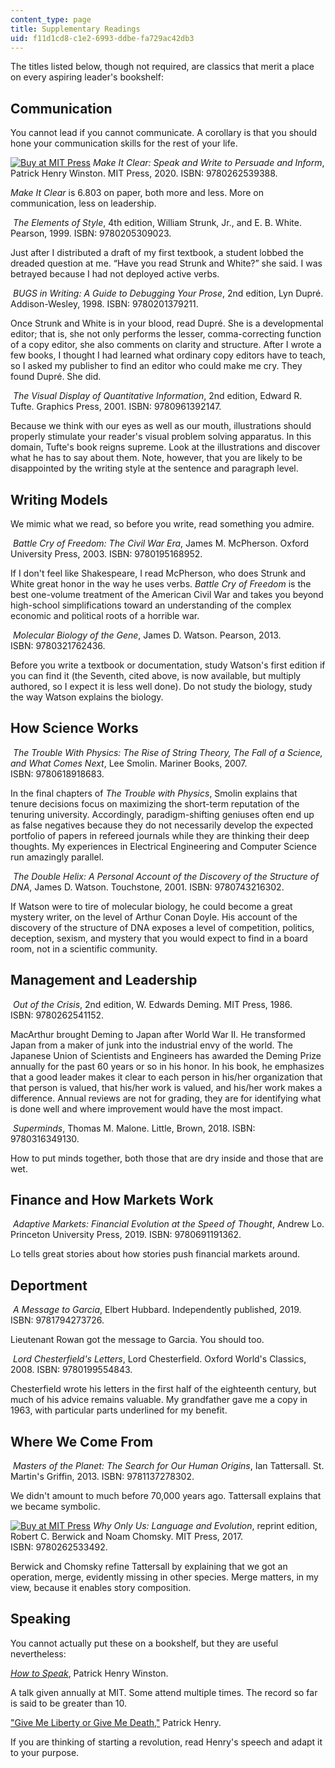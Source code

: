 ```yaml
---
content_type: page
title: Supplementary Readings
uid: f11d1cd8-c1e2-6993-ddbe-fa729ac42db3
---
```


The titles listed below, though not required, are classics that merit a place on every aspiring leader's bookshelf:

Communication
-------------

You cannot lead if you cannot communicate. A corollary is that you should hone your communication skills for the rest of your life.

[![Buy at MIT Press](/images/mp_logo.gif)](https://mitpress.mit.edu/9780262539388) _Make It Clear: Speak and Write to Persuade and Inform_, Patrick Henry Winston. MIT Press, 2020. ISBN: 9780262539388.

_Make It Clear_ is 6.803 on paper, both more and less. More on communication, less on leadership.

 _The Elements of Style_, 4th edition, William Strunk, Jr., and E. B. White. Pearson, 1999. ISBN: 9780205309023.

Just after I distributed a draft of my first textbook, a student lobbed the dreaded question at me. “Have you read Strunk and White?” she said. I was betrayed because I had not deployed active verbs.

 _BUGS in Writing: A Guide to Debugging Your Prose_, 2nd edition, Lyn Dupré. Addison-Wesley, 1998. ISBN: 9780201379211.

Once Strunk and White is in your blood, read Dupré. She is a developmental editor; that is, she not only performs the lesser, comma-correcting function of a copy editor, she also comments on clarity and structure. After I wrote a few books, I thought I had learned what ordinary copy editors have to teach, so I asked my publisher to find an editor who could make me cry. They found Dupré. She did.

 _The Visual Display of Quantitative Information_, 2nd edition, Edward R. Tufte. Graphics Press, 2001. ISBN: 9780961392147. 

Because we think with our eyes as well as our mouth, illustrations should properly stimulate your reader's visual problem solving apparatus. In this domain, Tufte's book reigns supreme. Look at the illustrations and discover what he has to say about them. Note, however, that you are likely to be disappointed by the writing style at the sentence and paragraph level. 

Writing Models
--------------

We mimic what we read, so before you write, read something you admire.

 _Battle Cry of Freedom: The Civil War Era_, James M. McPherson. Oxford University Press, 2003. ISBN: 9780195168952.

If I don't feel like Shakespeare, I read McPherson, who does Strunk and White great honor in the way he uses verbs. _Battle Cry of Freedom_ is the best one-volume treatment of the American Civil War and takes you beyond high-school simplifications toward an understanding of the complex economic and political roots of a horrible war.

 _Molecular Biology of the Gene_, James D. Watson. Pearson, 2013. ISBN: 9780321762436.

Before you write a textbook or documentation, study Watson's first edition if you can find it (the Seventh, cited above, is now available, but multiply authored, so I expect it is less well done). Do not study the biology, study the way Watson explains the biology.

How Science Works
-----------------

 _The Trouble With Physics: The Rise of String Theory, The Fall of a Science, and What Comes Next_, Lee Smolin. Mariner Books, 2007. ISBN: 9780618918683.

In the final chapters of _The Trouble with Physics_, Smolin explains that tenure decisions focus on maximizing the short-term reputation of the tenuring university. Accordingly, paradigm-shifting geniuses often end up as false negatives because they do not necessarily develop the expected portfolio of papers in refereed journals while they are thinking their deep thoughts. My experiences in Electrical Engineering and Computer Science run amazingly parallel.

 _The Double Helix: A Personal Account of the Discovery of the Structure of DNA_, James D. Watson. Touchstone, 2001. ISBN: 9780743216302.

If Watson were to tire of molecular biology, he could become a great mystery writer, on the level of Arthur Conan Doyle. His account of the discovery of the structure of DNA exposes a level of competition, politics, deception, sexism, and mystery that you would expect to find in a board room, not in a scientific community.

Management and Leadership
-------------------------

 _Out of the Crisis_, 2nd edition, W. Edwards Deming. MIT Press, 1986. ISBN: 9780262541152.

MacArthur brought Deming to Japan after World War II. He transformed Japan from a maker of junk into the industrial envy of the world. The Japanese Union of Scientists and Engineers has awarded the Deming Prize annually for the past 60 years or so in his honor. In his book, he emphasizes that a good leader makes it clear to each person in his/her organization that that person is valued, that his/her work is valued, and his/her work makes a difference. Annual reviews are not for grading, they are for identifying what is done well and where improvement would have the most impact.

 _Superminds_, Thomas M. Malone. Little, Brown, 2018. ISBN: 9780316349130.

How to put minds together, both those that are dry inside and those that are wet.

Finance and How Markets Work
----------------------------

 _Adaptive Markets: Financial Evolution at the Speed of Thought_, Andrew Lo. Princeton University Press, 2019. ISBN: 9780691191362.

Lo tells great stories about how stories push financial markets around.

Deportment
----------

 _A Message to Garcia_, Elbert Hubbard. Independently published, 2019. ISBN: 9781794273726.

Lieutenant Rowan got the message to Garcia. You should too.

 _Lord Chesterfield's Letters_, Lord Chesterfield. Oxford World's Classics, 2008. ISBN: 9780199554843.

Chesterfield wrote his letters in the first half of the eighteenth century, but much of his advice remains valuable. My grandfather gave me a copy in 1963, with particular parts underlined for my benefit.

Where We Come From
------------------

 _Masters of the Planet: The Search for Our Human Origins_, Ian Tattersall. St. Martin's Griffin, 2013. ISBN: 9781137278302.

We didn't amount to much before 70,000 years ago. Tattersall explains that we became symbolic.

[![Buy at MIT Press](/images/mp_logo.gif)](https://mitpress.mit.edu/9780262533492) _Why Only Us: Language and Evolution_, reprint edition, Robert C. Berwick and Noam Chomsky. MIT Press, 2017. ISBN: 9780262533492.

Berwick and Chomsky refine Tattersall by explaining that we got an operation, merge, evidently missing in other species. Merge matters, in my view, because it enables story composition.

Speaking
--------

You cannot actually put these on a bookshelf, but they are useful nevertheless:

_[How to Speak](/courses/res-tll-005-how-to-speak-january-iap-2018/pages/how-to-speak)_, Patrick Henry Winston.

A talk given annually at MIT. Some attend multiple times. The record so far is said to be greater than 10.

["Give Me Liberty or Give Me Death,"](https://avalon.law.yale.edu/18th_century/patrick.asp) Patrick Henry.

If you are thinking of starting a revolution, read Henry's speech and adapt it to your purpose.